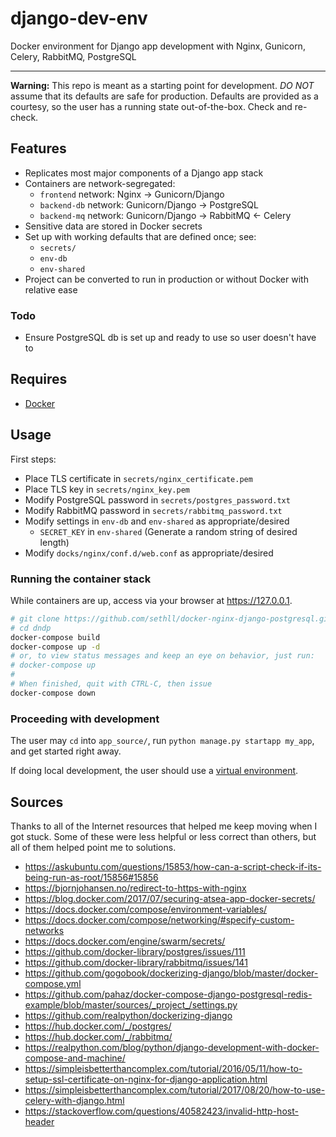 # django-dev-env

Docker environment for Django app development with Nginx, Gunicorn, Celery, RabbitMQ, PostgreSQL

---

**Warning:** This repo is meant as a starting point for development. *DO NOT* assume that its defaults are safe for production. Defaults are provided as a courtesy, so the user has a running state out-of-the-box. Check and re-check. 

## Features

* Replicates most major components of a Django app stack
* Containers are network-segregated:
    - `frontend` network: Nginx -> Gunicorn/Django
    - `backend-db` network: Gunicorn/Django -> PostgreSQL
    - `backend-mq` network: Gunicorn/Django -> RabbitMQ <- Celery
* Sensitive data are stored in Docker secrets
* Set up with working defaults that are defined once; see:
    - `secrets/`
    - `env-db`
    - `env-shared`
* Project can be converted to run in production or without Docker with relative ease

### Todo

* Ensure PostgreSQL db is set up and ready to use so user doesn't have to

## Requires

* [Docker](https://www.docker.com/community-edition)

## Usage

First steps:

* Place TLS certificate in `secrets/nginx_certificate.pem`
* Place TLS key in `secrets/nginx_key.pem`
* Modify PostgreSQL password in `secrets/postgres_password.txt`
* Modify RabbitMQ password in `secrets/rabbitmq_password.txt`
* Modify settings in `env-db` and `env-shared` as appropriate/desired
    - `SECRET_KEY` in `env-shared` (Generate a random string of desired length)
* Modify `docks/nginx/conf.d/web.conf` as appropriate/desired

### Running the container stack

While containers are up, access via your browser at https://127.0.0.1. 

``` bash
# git clone https://github.com/sethll/docker-nginx-django-postgresql.git dndp
# cd dndp 
docker-compose build 
docker-compose up -d
# or, to view status messages and keep an eye on behavior, just run:
# docker-compose up
#
# When finished, quit with CTRL-C, then issue
docker-compose down
```

### Proceeding with development

The user may `cd` into `app_source/`, run `python manage.py startapp my_app`, and get started right away. 

If doing local development, the user should use a [virtual environment](http://docs.python-guide.org/en/latest/dev/virtualenvs/#lower-level-virtualenv).

## Sources

Thanks to all of the Internet resources that helped me keep moving when I got stuck. Some of these were less helpful or less correct than others, but all of them helped point me to solutions.

* https://askubuntu.com/questions/15853/how-can-a-script-check-if-its-being-run-as-root/15856#15856
* https://bjornjohansen.no/redirect-to-https-with-nginx
* https://blog.docker.com/2017/07/securing-atsea-app-docker-secrets/
* https://docs.docker.com/compose/environment-variables/
* https://docs.docker.com/compose/networking/#specify-custom-networks
* https://docs.docker.com/engine/swarm/secrets/
* https://github.com/docker-library/postgres/issues/111
* https://github.com/docker-library/rabbitmq/issues/141
* https://github.com/gogobook/dockerizing-django/blob/master/docker-compose.yml
* https://github.com/pahaz/docker-compose-django-postgresql-redis-example/blob/master/sources/_project_/settings.py
* https://github.com/realpython/dockerizing-django
* https://hub.docker.com/_/postgres/
* https://hub.docker.com/_/rabbitmq/
* https://realpython.com/blog/python/django-development-with-docker-compose-and-machine/
* https://simpleisbetterthancomplex.com/tutorial/2016/05/11/how-to-setup-ssl-certificate-on-nginx-for-django-application.html
* https://simpleisbetterthancomplex.com/tutorial/2017/08/20/how-to-use-celery-with-django.html
* https://stackoverflow.com/questions/40582423/invalid-http-host-header
